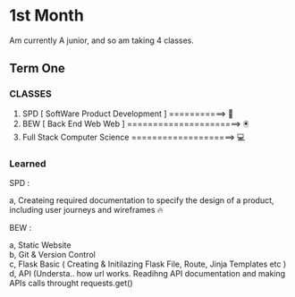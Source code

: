 # 1st Month

Am currently A junior, and so am taking 4 classes.

## Term One

### CLASSES 

1. SPD [ SoftWare Product Development ] ===========>  📱
2. BEW [ Back End Web Web ]  ======================>  🖲
3. Full Stack Computer Science ====================>  💻

### Learned 

SPD : 
      
a, Createing required documentation to specify the design of a product, including user journeys and wireframes 🔥
      
BEW : 

a, Static Website <br>
b, Git & Version Control <br>
c, Flask Basic ( Creating & Initilazing Flask File, Route, Jinja Templates etc )<br>
d, API (Understa.. how url works.  Readihng API documentation and making APIs calls throught requests.get()    

